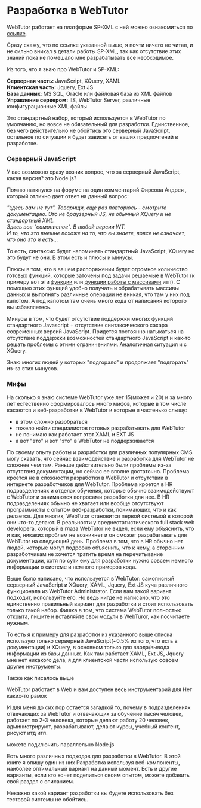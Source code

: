 # Разработка в WebTutor

WebTutor работает на платформе SP-XML с ней можно ознакомиться по [ссылке](http://docs.datex.ru/article.htm?id=5620276905286592644).

Сразу скажу, что по ссылке указанной выше, я почти ничего не читал, и не сильно вникал в детали работы SP-XML, так как отсутствие этих знаний пока не помешало мне разрабатывать все необходимое.

Из того, что я знаю про WebTutor и SP-XML:

**Серверная часть:** JavaScript, XQuery, XAML  
**Клиентская часть:** Jquery, Ext JS  
**База данных**: MS SQL, Oracle или файловая база из XML файлов  
**Управление сервером:** IIS, WebTutor Server, различные конфигурационные XML файлы

Это стандартный набор, который используется в WebTutor по умолчанию, но вовсе не обязательный для разработки. Единственное, без чего действительно не обойтись это серверный JavaScript, остальное по ситуации и будет зависеть от ваших предпочтений в разработке.

### Серверный JavaScript

У вас возможно сразу возник вопрос, что за серверный JavaScript, какая версия? это Node.js?

Помню наткнулся на форуме на один комментарий Фирсова Андрея , который отлично дает ответ на данный вопрос:

_"здесь вам не тут". Товарищи, еще раз повторюсь - смотрите документацию. Это не браузерный JS, не обычный XQuery и не стандартный XML.  
Здесь все "самописное". В любой версии WT.  
И то, что это внешне похоже на то, что вы знаете, вовсе не означает, что оно это и есть..._

То есть, синтаксис будет напоминать стандартный JavaScript, XQuery но это будут не они. В этом есть и плюсы и минусы.

Плюсы в том, что в вашем распоряжении будет огромное количество готовых функций, которые заточены под задачи решаемые в WebTutor \(к примеру вот эти [функции](http://news.websoft.ru/view_doc.html?mode=doc_type&custom_web_template_id=6180275463021353212&doc_id=6181289497353023487) или [функции работы с массивами](http://docs.datex.ru/article.htm?id=5620203358492510991) итп\). С помощью этих функций удобно получать и обрабатывать массивы данных и выполнять различные операции не вникая, что там у них под капотом. А под капотом там очень много кода от написания которого вы избавляетесь.

Минусы в том, что будет отсутствие поддержки многих функций стандартного Javascript + отсутствие синтаксического сахара современных версий JavaScript. Придется постоянно натыкаться на отсутствие поддержки возможностей стандартного JavaScript и как-то решать проблемы с этими ограничениями. Аналогичная ситуация и с XQuery.

Знаю многих людей у которых "подгорало" и продолжает "подгорать" из-за этих минусов.

### Мифы

На сколько я знаю системе WebTutor уже лет 15\(может и 20\) и за много лет естественно сформировалось много мифов, которые в том числе касаются и веб-разработки в WebTutor и которые я частенько слышу:

* в этом сложно разобраться
* тяжело найти специалистов готовых разрабатывать для WebTutor
* не понимаю как работает этот XAML и EXT JS
* а вот "это" и вот "это" в WebTutor не поддерживается

По своему опыту работы и разработки для различных популярных CMS могу сказать, что сейчас взаимодействие и разработка для WebTutor не сложнее чем там. Раньше действительно были проблемы из-за отсутствия документации, но сейчас ее вполне достаточно. Проблема кроется не в сложности разработки в WebTutor и отсутствии в интернете разработчиков для WebTutor. Проблема кроется в HR подразделениях и отделах обучения, которые обычно взаимодействуют с WebTutor и занимаются вопросами разработки для нее. В HR подразделениях обычно не хватает или вообще отсутствуют программисты с опытом веб-разработки, понимающих, что и как  делается. Для многих, WebTutor становится первой системой в которой они что-то делают. В реальности у среднестатистического full stack web developera, который в глаза WebTutor не видел, если ему объяснить, что и как, никаких проблем не возникнет и он сможет разрабатывать для WebTutor на следующий день. Проблема в том, что в HR обычно нет людей, которые могут подробно объяснить, что к чему, а сторонним разработчикам не хочется тратить время на перечитывание документации, хотя по сути ему для разработки нужно совсем немного информации о системе и немного примеров кода.

Выше было написано, что используется в WebTutor: самописный серверный JavaScript и XQuery, XAML, Jquery, Ext JS куча различного функционала из WebTutor Administrator. Если вам такой вариант подходит, используйте его. Но ведь нигде не написано, что это единственно правильный вариант для разработки и стоит использовать только такой набор. Фишка в том, что система WebTutor полностью открыта, пишите и вставляйте свои модули в WebTuror, как посчитаете нужным.

То есть я к примеру для разработки из указанного выше списка использую только серверный JavaScript\(~0.5% из того, что есть в документации\) и XQuery, в основном только для ввода/вывода информации из базы данных. Как там работает XAML, Ext JS, Jquery мне нет никакого дела, я для клиентской части использую совсем другие инструменты.

Также как писалось выше

WebTutor работает в Web и вам доступен весь инструментарий для Нет каких-то рамок

И для меня до сих пор остается загадкой то,  почему в подразделениях отвечающих за WebTutor и отвечающих за обучение тысяч человек, работает по 2-3 человека, которые делают работу 20 человек, администрируют, разрабатывают, делают курсы, учебный контент, рисуют итд итп.

можете подключить параллельно Node.js

Есть много различных подходов для разработки в WebTutor. В этой книге я опишу один из них Разработка используя веб-компоненты, наиболее оптимальный вариант на данный момент. Есть и другие варианты, если кто хочет поделиться своим опытом, можете добавить свой раздел с описанием.

Неважно какой вариант разработки вы будете использовать без тестовой системы не обойтись.

